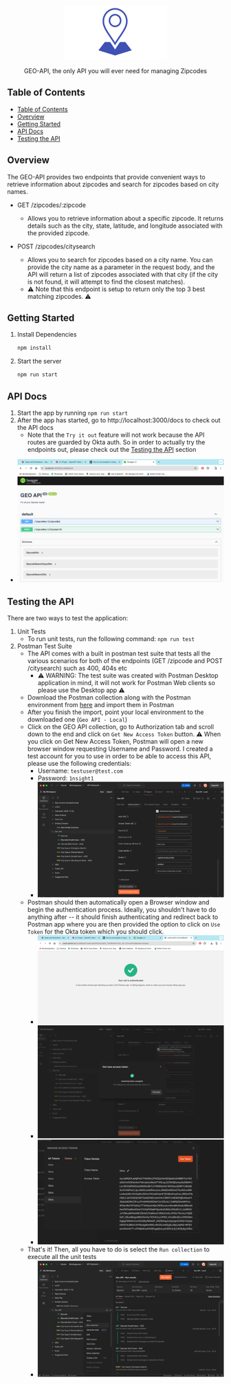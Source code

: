 <p align="center">
  <img src="./resources/geoapilogo.png" width="240" alt="GEO API Logo" />
</p>

  <p align="center">GEO-API, the only API you will ever need for managing Zipcodes</p>

## Table of Contents

- [Table of Contents](#table-of-contents)
- [Overview](#overview)
- [Getting Started](#getting-started)
- [API Docs](#api-docs)
- [Testing the API](#testing-the-api)

## Overview

The GEO-API provides two endpoints that provide convenient ways to retrieve information about zipcodes and search for zipcodes based on city names.

- GET /zipcodes/:zipcode

  - Allows you to retrieve information about a specific zipcode. It returns details such as the city, state, latitude, and longitude associated with the provided zipcode.

- POST /zipcodes/citysearch
  - Allows you to search for zipcodes based on a city name. You can provide the city name as a parameter in the request body, and the API will return a list of zipcodes associated with that city (if the city is not found, it will attempt to find the closest matches).
  - :warning: Note that this endpoint is setup to return only the top 3 best matching zipcodes. :warning:

## Getting Started

1. Install Dependencies
   ```zsh
   npm install
   ```
2. Start the server
   ```zsh
   npm run start
   ```

## API Docs

1. Start the app by running `npm run start`
2. After the app has started, go to http://localhost:3000/docs to check out the API docs
   - Note that the `Try it out` feature will not work because the API routes are guarded by Okta auth. So in order to actually try the endpoints out, please check out the [Testing the API](#testing-the-api) section

- ![API Docs](./resources/api_docs.png)

## Testing the API

There are two ways to test the application:

1. Unit Tests
   - To run unit tests, run the following command: `npm run test`
2. Postman Test Suite
   - The API comes with a built in postman test suite that tests all the various scenarios for both of the endpoints (GET /zipcode and POST /citysearch) such as 400, 404s etc
     - ⚠️ WARNING: The test suite was created with Postman Desktop application in mind, it will not work for Postman Web clients so please use the Desktop app ⚠️ 
   - Download the Postman collection along with the Postman environment from [here](/postman/) and import them in Postman
   - After you finish the import, point your local environment to the downloaded one (`Geo API - Local`)
   - Click on the GEO API collection, go to Authorization tab and scroll down to the end and click on `Get New Access Token` button. ⚠️ When you click on Get New Access Token, Postman will open a new browser window requesting Username and Password. I created a test account for you to use in order to be able to access this API, please use the following credentials:
     - Username: `testuser@test.com`
     - Password: `1nsight1`
     - ![Postman Step 0](./resources/postman_step_0.png)
   - Postman should then automatically open a Browser window and begin the authentication process. Ideally, you shouldn't have to do anything after -- it should finish authenticating and redirect back to Postman app where you are then provided the option to click on `Use Token` for the Okta token which you should click.
     - ![Postman Step 1](./resources/postman_step_1.png)
     - ![Postman Step 2](./resources/postman_step_2.png)
     - ![Postman Step 3](./resources/postman_step_3.png)
   - That's it! Then, all you have to do is select the `Run collection` to execute all the unit tests
     - ![Postman Step 4](./resources/postman_step_4.png)
